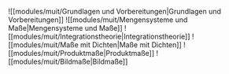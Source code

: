 ![[modules/muit/Grundlagen und Vorbereitungen|Grundlagen und Vorbereitungen]]
![[modules/muit/Mengensysteme und Maße|Mengensysteme und Maße]]
![[modules/muit/Integrationstheorie|Integrationstheorie]]
![[modules/muit/Maße mit Dichten|Maße mit Dichten]]
![[modules/muit/Produktmaße|Produktmaße]]
![[modules/muit/Bildmaße|Bildmaße]]